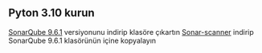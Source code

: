 ## Pyton 3.10 kurun
[SonarQube 9.6.1](https://www.sonarqube.org/downloads/) versiyonunu indirip klasöre çıkartın
[Sonar-scanner](https://docs.sonarqube.org/latest/analysis/scan/sonarscanner/) indirip SonarQube 9.6.1 klasörünün içine kopyalayın

